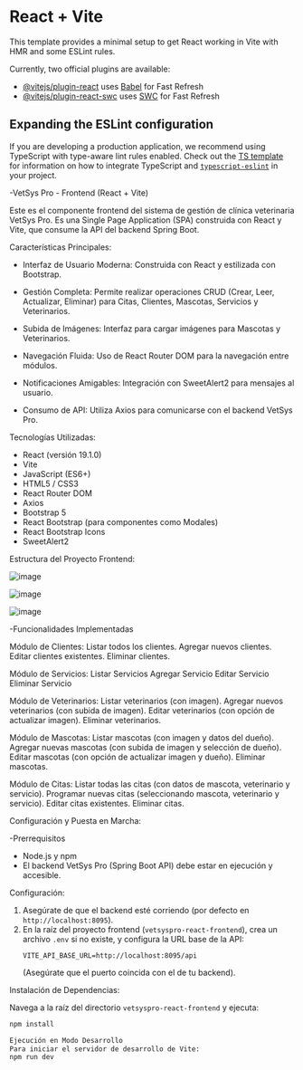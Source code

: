 # React + Vite

This template provides a minimal setup to get React working in Vite with HMR and some ESLint rules.

Currently, two official plugins are available:

- [@vitejs/plugin-react](https://github.com/vitejs/vite-plugin-react/blob/main/packages/plugin-react) uses [Babel](https://babeljs.io/) for Fast Refresh
- [@vitejs/plugin-react-swc](https://github.com/vitejs/vite-plugin-react/blob/main/packages/plugin-react-swc) uses [SWC](https://swc.rs/) for Fast Refresh

## Expanding the ESLint configuration

If you are developing a production application, we recommend using TypeScript with type-aware lint rules enabled. Check out the [TS template](https://github.com/vitejs/vite/tree/main/packages/create-vite/template-react-ts) for information on how to integrate TypeScript and [`typescript-eslint`](https://typescript-eslint.io) in your project.


 -VetSys Pro - Frontend (React + Vite)

 Este es el componente frontend del sistema de gestión de clínica veterinaria VetSys Pro. Es una Single Page Application (SPA) construida con React y Vite, que consume la API del backend Spring Boot.
 
Características Principales:

-  Interfaz de Usuario Moderna:
   Construida con React y estilizada con Bootstrap.
 
-  Gestión Completa:
   Permite realizar operaciones CRUD (Crear, Leer, Actualizar, Eliminar) para Citas, Clientes, Mascotas, Servicios y Veterinarios.
   
-  Subida de Imágenes:
   Interfaz para cargar imágenes para Mascotas y Veterinarios.
   
-  Navegación Fluida:
   Uso de React Router DOM para la navegación entre módulos.
  
-  Notificaciones Amigables:
   Integración con SweetAlert2 para mensajes al usuario.
  
-  Consumo de API:
   Utiliza Axios para comunicarse con el backend VetSys Pro.

   

Tecnologías Utilizadas:

-   React (versión 19.1.0)
-   Vite
-   JavaScript (ES6+)
-   HTML5 / CSS3
-   React Router DOM
-   Axios
-   Bootstrap 5
-   React Bootstrap (para componentes como Modales)
-   React Bootstrap Icons
-   SweetAlert2

  Estructura del Proyecto Frontend:

  ![image](https://github.com/user-attachments/assets/4648b65b-bcef-42cc-9a13-8c6d44840c7d)

  ![image](https://github.com/user-attachments/assets/34a1d490-8333-491c-a53b-d8391cee201c)

  ![image](https://github.com/user-attachments/assets/1ebfa620-c4f4-479d-b301-ec15860b2ca4)




-Funcionalidades Implementadas

Módulo de Clientes:
Listar todos los clientes.
Agregar nuevos clientes.
Editar clientes existentes.
Eliminar clientes.

Módulo de Servicios:
Listar Servicios
Agregar Servicio
Editar Servicio
Eliminar Servicio

Módulo de Veterinarios:
Listar veterinarios (con imagen).
Agregar nuevos veterinarios (con subida de imagen).
Editar veterinarios (con opción de actualizar imagen).
Eliminar veterinarios.

Módulo de Mascotas:
Listar mascotas (con imagen y datos del dueño).
Agregar nuevas mascotas (con subida de imagen y selección de dueño).
Editar mascotas (con opción de actualizar imagen y dueño).
Eliminar mascotas.

Módulo de Citas:
Listar todas las citas (con datos de mascota, veterinario y servicio).
Programar nuevas citas (seleccionando mascota, veterinario y servicio).
Editar citas existentes.
Eliminar citas.


Configuración y Puesta en Marcha:

-Prerrequisitos

*   Node.js y npm
*   El backend VetSys Pro (Spring Boot API) debe estar en ejecución y accesible.

Configuración:

1.  Asegúrate de que el backend esté corriendo (por defecto en `http://localhost:8095`).
2.  En la raíz del proyecto frontend (`vetsyspro-react-frontend`), crea un archivo `.env` si no existe, y configura la URL base de la API:
    ```
    VITE_API_BASE_URL=http://localhost:8095/api
    ```
    (Asegúrate que el puerto coincida con el de tu backend).

Instalación de Dependencias:

Navega a la raíz del directorio `vetsyspro-react-frontend` y ejecuta:
```bash
npm install

Ejecución en Modo Desarrollo
Para iniciar el servidor de desarrollo de Vite:
npm run dev









